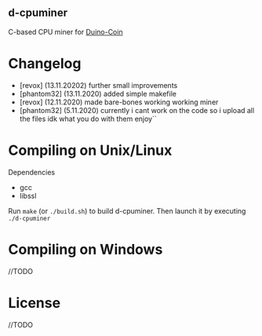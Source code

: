 ## d-cpuminer
C-based CPU miner for [Duino-Coin](https://duinocoin.com)

# Changelog
* [revox] (13.11.20202) further small improvements
* [phantom32] (13.11.2020) added simple makefile
* [revox] (12.11.2020) made bare-bones working working miner
* [phantom32] (5.11.2020) currently i cant work on the code so i upload all the files idk what you do with them enjoy``

# Compiling on Unix/Linux

Dependencies
- gcc
- libssl

Run ``make`` (or ``./build.sh``) to build d-cpuminer. Then launch it by executing `./d-cpuminer`

# Compiling on Windows

//TODO

# License

//TODO

